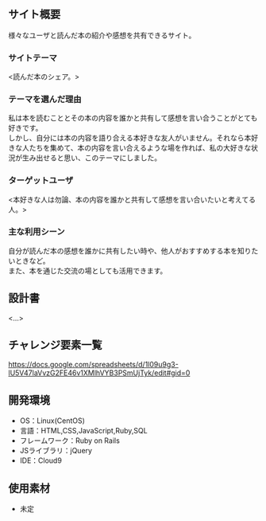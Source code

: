 # <Bookers>

## サイト概要
様々なユーザと読んだ本の紹介や感想を共有できるサイト。

### サイトテーマ
<読んだ本のシェア。>

### テーマを選んだ理由
私は本を読むこととその本の内容を誰かと共有して感想を言い合うことがとても好きです。</br>しかし、自分には本の内容を語り合える本好きな友人がいません。それなら本好きな人たちを集めて、本の内容を言い合えるような場を作れば、私の大好きな状況が生み出せると思い、このテーマにしました。

### ターゲットユーザ
<本好きな人は勿論、本の内容を誰かと共有して感想を言い合いたいと考えてる人。>

### 主な利用シーン
自分が読んだ本の感想を誰かに共有したい時や、他人がおすすめする本を知りたいときなど。</br>また、本を通じた交流の場としても活用できます。

## 設計書
<...>

## チャレンジ要素一覧
https://docs.google.com/spreadsheets/d/1l09u9g3-lU5V47laVvzG2FE46v1XMlhVYB3PSmUjTyk/edit#gid=0

## 開発環境
- OS：Linux(CentOS)
- 言語：HTML,CSS,JavaScript,Ruby,SQL
- フレームワーク：Ruby on Rails
- JSライブラリ：jQuery
- IDE：Cloud9

## 使用素材
-   未定